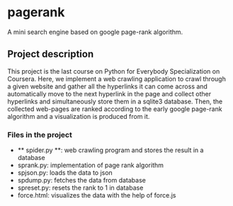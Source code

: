 # pagerank
 A mini search engine based on google page-rank algorithm.
 
## Project description
This project is the last course on Python for Everybody Specialization on Coursera. Here, we implement a web crawling application to crawl through a given website and gather all the hyperlinks it can come across and automatically move to the next hyperlink in the page and collect other hyperlinks and simultaneously store them in a sqlite3 database. Then, the collected web-pages are ranked according to the early google page-rank algorithm and a visualization is produced from it.

### Files in the project
<ul>
 <li> ** spider.py **: web crawling program and stores the result in a database</li>
 <li>sprank.py: implementation of page rank algorithm</li>
 <li>spjson.py: loads the data to json </li>
 <li>spdump.py: fetches the data from database</li>
 <li>spreset.py: resets the rank to 1 in database</li> 
 <li>force.html: visualizes the data with the help of force.js </li>
</ul>
